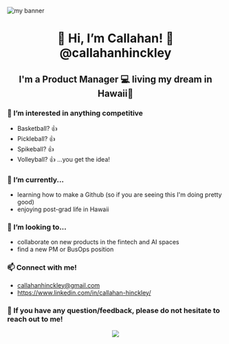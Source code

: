 <p align=”center”>

<img src="https://github.com/callahanhinckley/endurance/assets/139603683/38a26339-eb7e-431d-9b92-7964c1e732e7" alt="my banner">

</p>

<h1 align="center"> 
👋 Hi, I’m Callahan! 👋
<br>
@callahanhinckley
</h1>

<h2 align="center">
I'm a Product Manager 💻 living my dream in Hawaii🌴
</h2> 

### 👀 I’m interested in anything competitive
  - Basketball? 👍 
  - Pickleball? 👍 
  - Spikeball? 👍 
  - Volleyball? 👍 
    ...you get the idea!
### 🌱 I’m currently...
  - learning how to make a Github (so if you are seeing this I'm doing pretty good)
  - enjoying post-grad life in Hawaii
###  💞️ I’m looking to... 
  - collaborate on new products in the fintech and AI spaces
  - find a new PM or BusOps position
### 📫 Connect with me!
  - callahanhinckley@gmail.com
  - https://www.linkedin.com/in/callahan-hinckley/

### 💬 If you have any question/feedback, please do not hesitate to reach out to me!

<p align="center">
  <a href="https://www.yushi.dev/" target="_blank" rel="noreferrer"><img src=”https://github.com/callahanhinckley/endurance/assets/139603683/38a26339-eb7e-431d-9b92-7964c1e732e7"alt="my banner"></a>
</p>
